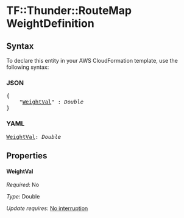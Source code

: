 # TF::Thunder::RouteMap WeightDefinition

## Syntax

To declare this entity in your AWS CloudFormation template, use the following syntax:

### JSON

<pre>
{
    "<a href="#weightval" title="WeightVal">WeightVal</a>" : <i>Double</i>
}
</pre>

### YAML

<pre>
<a href="#weightval" title="WeightVal">WeightVal</a>: <i>Double</i>
</pre>

## Properties

#### WeightVal

_Required_: No

_Type_: Double

_Update requires_: [No interruption](https://docs.aws.amazon.com/AWSCloudFormation/latest/UserGuide/using-cfn-updating-stacks-update-behaviors.html#update-no-interrupt)


